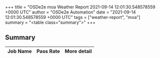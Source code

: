 +++
title = "OSDe2e moa Weather Report 2021-09-14 12:01:30.548578559 +0000 UTC"
author = "OSDe2e Automation"
date = "2021-09-14 12:01:30.548578559 +0000 UTC"
tags = ["weather-report", "moa"]
summary = "<table class=\"summary\"></table>"
+++
## Summary

| Job Name | Pass Rate | More detail |
|----------|-----------|-------------|




